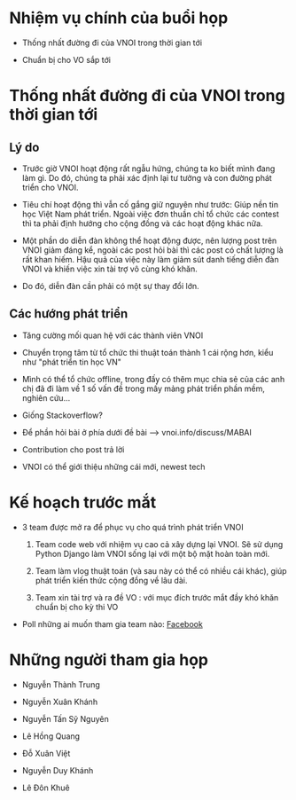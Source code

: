 Nhiệm vụ chính của buổi họp
===========================

- Thống nhất đường đi của VNOI trong thời gian tới

- Chuẩn bị cho VO sắp tới


Thống nhất đường đi của VNOI trong thời gian tới
================================================

Lý do
-----

- Trước giờ VNOI hoạt động rất ngẫu hứng, chúng ta ko biết mình đang làm gì. Do đó, chúng ta phải xác định lại tư tưởng và con đường phát triển cho VNOI.

- Tiêu chí hoạt động thì vẫn cố gắng giữ nguyên như trước: Giúp nền tin học Việt Nam phát triển. Ngoài việc đơn thuần chỉ tổ chức các contest thì ta phải định hướng cho cộng đồng và các hoạt động khác nữa. 

- Một phần do diễn đàn không thể hoạt động được, nên lượng post trên VNOI giảm đáng kể, ngoài các post hỏi bài thì các post có chất lượng là rất khan hiếm. Hậu quả của việc này làm giảm sút danh tiếng diễn đàn VNOI và khiến việc xin tài trợ vô cùng khó khăn. 

- Do đó, diễn đàn cần phải có một sự thay đổi lớn.


Các hướng phát triển
--------------------

- Tăng cường mối quan hệ với các thành viên VNOI

- Chuyển trọng tâm từ tổ chức thi thuật toán thành 1 cái rộng hơn, kiểu như "phát triển tin học VN"

- Mình có thể tổ chức offline, trong đấy có thêm mục chia sẻ của các anh chị đã đi làm về 1 số vấn đề trong mấy mảng phát triển phần mềm, nghiên cứu...

- Giống Stackoverflow?

- Để phần hỏi bài ở phía dưới đề bài --> vnoi.info/discuss/MABAI

- Contribution cho post trả lời

- VNOI có thể giới thiệu những cái mới, newest tech


Kế hoạch trước mắt
==================

- 3 team được mở ra để phục vụ cho quá trình phát triển VNOI

    1. Team code web với nhiệm vụ cao cả xây dựng lại VNOI. Sẽ sử dụng Python Django làm VNOI sống lại với một bộ mặt hoàn toàn mới.

    2. Team làm vlog thuật toán (và sau này có thể có nhiều cái khác), giúp phát triển kiến thức cộng đồng về lâu dài.

    3. Team xin tài trợ và ra đề VO : với mục đích trước mắt đầy khó khăn chuẩn bị cho kỳ thi VO

- Poll những ai muốn tham gia team nào: [Facebook](https://www.facebook.com/groups/129381650552894/permalink/372697426221314/)


Những người tham gia họp
========================

- Nguyễn Thành Trung

- Nguyễn Xuân Khánh

- Nguyễn Tấn Sỹ Nguyên

- Lê Hồng Quang

- Đỗ Xuân Việt

- Nguyễn Duy Khánh

- Lê Đôn Khuê
